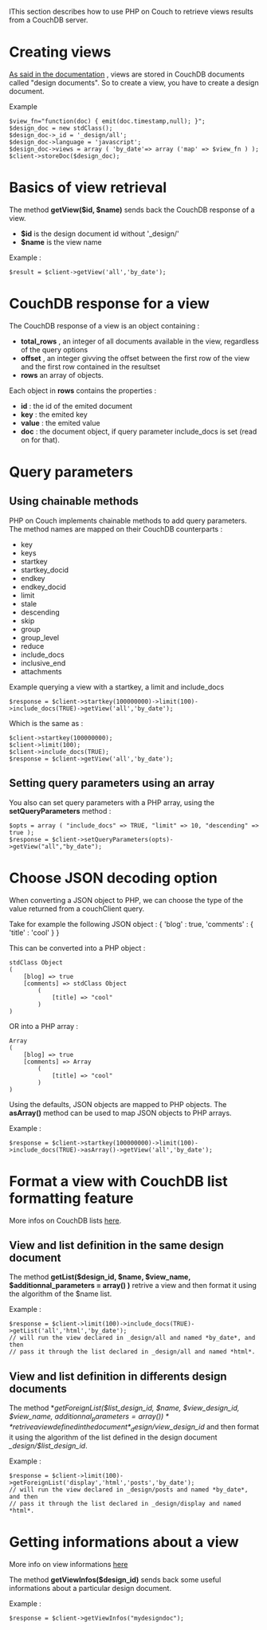lThis section describes how to use PHP on Couch to retrieve views results from a CouchDB server.

Creating views
==============

[As said in the documentation](http://wiki.apache.org/couchdb/HTTP_view_API) , views are stored in CouchDB documents called "design documents". So to create a view, you have to create a design document.

Example

    $view_fn="function(doc) { emit(doc.timestamp,null); }";
    $design_doc = new stdClass();
    $design_doc->_id = '_design/all';
    $design_doc->language = 'javascript';
    $design_doc->views = array ( 'by_date'=> array ('map' => $view_fn ) );
    $client->storeDoc($design_doc);

Basics of view retrieval
========================

The method **getView($id, $name)** sends back the CouchDB response of a view.
 
* **$id** is the design document id without '_design/'
* **$name** is the view name

Example :

    $result = $client->getView('all','by_date');

CouchDB response for a view
===========================

The CouchDB response of a view is an object containing :

* **total_rows** , an integer of all documents available in the view, regardless of the query options
* **offset** , an integer givving the offset between the first row of the view and the first row contained in the resultset
* **rows** an array of objects.

Each object in **rows** contains the properties :

* **id** : the id of the emited document
* **key** : the emited key
* **value** : the emited value
* **doc** : the document object, if query parameter include_docs is set (read on for that).

Query parameters
================

Using chainable methods
-----------------------

PHP on Couch implements chainable methods to add query parameters. The method names are mapped on their CouchDB counterparts :

* key
* keys
* startkey
* startkey_docid
* endkey
* endkey_docid
* limit
* stale
* descending
* skip
* group
* group_level
* reduce
* include_docs
* inclusive_end
* attachments

Example querying a view with a startkey, a limit and include_docs

    $response = $client->startkey(100000000)->limit(100)->include_docs(TRUE)->getView('all','by_date');

Which is the same as :

    $client->startkey(100000000);
    $client->limit(100);
    $client->include_docs(TRUE);
    $response = $client->getView('all','by_date');

Setting query parameters using an array
---------------------------------------

You also can set query parameters with a PHP array, using the **setQueryParameters** method :

    $opts = array ( "include_docs" => TRUE, "limit" => 10, "descending" => true );
    $response = $client->setQueryParameters(opts)->getView("all","by_date");


Choose JSON decoding option
===========================

When converting a JSON object to PHP, we can choose the type of the value returned from a couchClient query.

Take for example the following JSON object :
    { 'blog' : true, 'comments' : { 'title' : 'cool' } }

This can be converted into a PHP object :

    stdClass Object
    (
        [blog] => true
        [comments] => stdClass Object
            (
                [title] => "cool"
            )
    )


OR into a PHP array :

    Array
    (
        [blog] => true
        [comments] => Array
            (
                [title] => "cool"
            )
    )


Using the defaults, JSON objects are mapped to PHP objects. The **asArray()** method can be used to map JSON objects to PHP arrays.

Example :

    $response = $client->startkey(100000000)->limit(100)->include_docs(TRUE)->asArray()->getView('all','by_date');

Format a view with CouchDB list formatting feature
==================================================

More infos on CouchDB lists [here](http://wiki.apache.org/couchdb/Formatting_with_Show_and_List).

View and list definition in the same design document
----------------------------------------------------

The method **getList($design_id, $name, $view_name, $additionnal_parameters = array() )** retrive a view and then format it using the algorithm of the $name list.

Example :

    $response = $client->limit(100)->include_docs(TRUE)->getList('all','html','by_date');
    // will run the view declared in _design/all and named *by_date*, and then
    // pass it through the list declared in _design/all and named *html*.

View and list definition in differents design documents
-------------------------------------------------------

The method **getForeignList($list_design_id, $name, $view_design_id, $view_name, $additionnal_parameters = array() )** retrive a view 
defined in the document *_design/$view_design_id* and then format it using the algorithm of the list defined in the design document 
*_design/$list_design_id*.

Example :

    $response = $client->limit(100)->getForeignList('display','html','posts','by_date');
    // will run the view declared in _design/posts and named *by_date*, and then
    // pass it through the list declared in _design/display and named *html*.



Getting informations about a view
=================================

More info on view informations [here](http://wiki.apache.org/couchdb/HTTP_view_API#Getting_Information_about_Design_Documents_.28and_their_Views.29)

The method **getViewInfos($design_id)** sends back some useful informations about a particular design document.

Example :

    $response = $client->getViewInfos("mydesigndoc");


